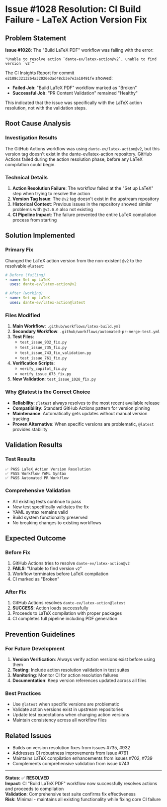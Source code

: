 # Issue #1028 Resolution: CI Build Failure - LaTeX Action Version Fix

## Problem Statement
**Issue #1028**: The "Build LaTeX PDF" workflow was failing with the error:
```
"Unable to resolve action `dante-ev/latex-action@v2`, unable to find version `v2`"
```

The CI Insights Report for commit `e2188c3213264a32020e3ad48cb3e7e3a18491fe` showed:
- **Failed Job**: "Build LaTeX PDF" workflow marked as "Broken"
- **Successful Job**: "PR Content Validation" remained "Healthy"

This indicated that the issue was specifically with the LaTeX action resolution, not with the validation steps.

## Root Cause Analysis

### Investigation Results
The GitHub Actions workflow was using `dante-ev/latex-action@v2`, but this version tag doesn't exist in the dante-ev/latex-action repository. GitHub Actions failed during the action resolution phase, before any LaTeX compilation could begin.

### Technical Details
1. **Action Resolution Failure**: The workflow failed at the "Set up LaTeX" step when trying to resolve the action
2. **Version Tag Issue**: The `@v2` tag doesn't exist in the upstream repository
3. **Historical Context**: Previous issues in the repository showed similar problems with `@v2.0.0` also not existing
4. **CI Pipeline Impact**: The failure prevented the entire LaTeX compilation process from starting

## Solution Implemented

### Primary Fix
Changed the LaTeX action version from the non-existent `@v2` to the resolvable `@latest`:

```yaml
# Before (failing)
- name: Set up LaTeX
  uses: dante-ev/latex-action@v2

# After (working)  
- name: Set up LaTeX
  uses: dante-ev/latex-action@latest
```

### Files Modified
1. **Main Workflow**: `.github/workflows/latex-build.yml`
2. **Secondary Workflow**: `.github/workflows/automated-pr-merge-test.yml`
3. **Test Files**:
   - `test_issue_932_fix.py`
   - `test_issue_735_fix.py`
   - `test_issue_743_fix_validation.py`
   - `test_issue_761_fix.py`
4. **Verification Scripts**:
   - `verify_copilot_fix.py`
   - `verify_issue_673_fix.py`
5. **New Validation**: `test_issue_1028_fix.py`

### Why @latest is the Correct Choice
- **Reliability**: `@latest` always resolves to the most recent available release
- **Compatibility**: Standard GitHub Actions pattern for version pinning
- **Maintenance**: Automatically gets updates without manual version tracking
- **Proven Alternative**: When specific versions are problematic, `@latest` provides stability

## Validation Results

### Test Results
```
✅ PASS LaTeX Action Version Resolution
✅ PASS Workflow YAML Syntax  
✅ PASS Automated PR Workflow
```

### Comprehensive Validation
- All existing tests continue to pass
- New test specifically validates the fix
- YAML syntax remains valid
- Build system functionality preserved
- No breaking changes to existing workflows

## Expected Outcome

### Before Fix
1. GitHub Actions tries to resolve `dante-ev/latex-action@v2`
2. **FAILS**: "Unable to find version `v2`"
3. Workflow terminates before LaTeX compilation
4. CI marked as "Broken"

### After Fix
1. GitHub Actions resolves `dante-ev/latex-action@latest`
2. **SUCCESS**: Action loads successfully
3. Proceeds to LaTeX compilation with proper packages
4. CI completes full pipeline including PDF generation

## Prevention Guidelines

### For Future Development
1. **Version Verification**: Always verify action versions exist before using them
2. **Testing**: Include action resolution validation in test suites
3. **Monitoring**: Monitor CI for action resolution failures
4. **Documentation**: Keep version references updated across all files

### Best Practices
- Use `@latest` when specific versions are problematic
- Validate action versions exist in upstream repositories
- Update test expectations when changing action versions
- Maintain consistency across all workflow files

## Related Issues
- Builds on version resolution fixes from issues #735, #932
- Addresses CI robustness improvements from issue #761
- Maintains LaTeX compilation enhancements from issues #702, #739
- Complements comprehensive validation from issue #743

---

**Status**: ✅ **RESOLVED**  
**Impact**: CI "Build LaTeX PDF" workflow now successfully resolves actions and proceeds to compilation  
**Validation**: Comprehensive test suite confirms fix effectiveness  
**Risk**: Minimal - maintains all existing functionality while fixing core CI failure